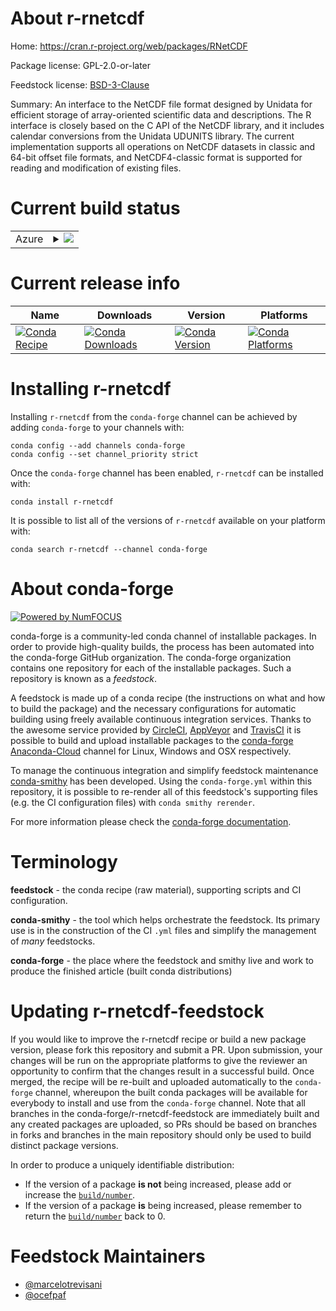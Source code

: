 About r-rnetcdf
===============

Home: https://cran.r-project.org/web/packages/RNetCDF

Package license: GPL-2.0-or-later

Feedstock license: [BSD-3-Clause](https://github.com/conda-forge/r-rnetcdf-feedstock/blob/master/LICENSE.txt)

Summary: An interface to the NetCDF file format designed by Unidata for efficient storage of array-oriented scientific data and descriptions. The R interface is closely based on the C API of the NetCDF library, and it includes calendar conversions from the Unidata UDUNITS library. The current implementation supports all operations on NetCDF datasets in classic and 64-bit offset file formats, and NetCDF4-classic format is supported for reading and modification of existing files.

Current build status
====================


<table>
    
  <tr>
    <td>Azure</td>
    <td>
      <details>
        <summary>
          <a href="https://dev.azure.com/conda-forge/feedstock-builds/_build/latest?definitionId=4987&branchName=master">
            <img src="https://dev.azure.com/conda-forge/feedstock-builds/_apis/build/status/r-rnetcdf-feedstock?branchName=master">
          </a>
        </summary>
        <table>
          <thead><tr><th>Variant</th><th>Status</th></tr></thead>
          <tbody><tr>
              <td>linux_64_r_base3.6</td>
              <td>
                <a href="https://dev.azure.com/conda-forge/feedstock-builds/_build/latest?definitionId=4987&branchName=master">
                  <img src="https://dev.azure.com/conda-forge/feedstock-builds/_apis/build/status/r-rnetcdf-feedstock?branchName=master&jobName=linux&configuration=linux_64_r_base3.6" alt="variant">
                </a>
              </td>
            </tr><tr>
              <td>linux_64_r_base4.0</td>
              <td>
                <a href="https://dev.azure.com/conda-forge/feedstock-builds/_build/latest?definitionId=4987&branchName=master">
                  <img src="https://dev.azure.com/conda-forge/feedstock-builds/_apis/build/status/r-rnetcdf-feedstock?branchName=master&jobName=linux&configuration=linux_64_r_base4.0" alt="variant">
                </a>
              </td>
            </tr><tr>
              <td>osx_64_r_base3.6</td>
              <td>
                <a href="https://dev.azure.com/conda-forge/feedstock-builds/_build/latest?definitionId=4987&branchName=master">
                  <img src="https://dev.azure.com/conda-forge/feedstock-builds/_apis/build/status/r-rnetcdf-feedstock?branchName=master&jobName=osx&configuration=osx_64_r_base3.6" alt="variant">
                </a>
              </td>
            </tr><tr>
              <td>osx_64_r_base4.0</td>
              <td>
                <a href="https://dev.azure.com/conda-forge/feedstock-builds/_build/latest?definitionId=4987&branchName=master">
                  <img src="https://dev.azure.com/conda-forge/feedstock-builds/_apis/build/status/r-rnetcdf-feedstock?branchName=master&jobName=osx&configuration=osx_64_r_base4.0" alt="variant">
                </a>
              </td>
            </tr><tr>
              <td>win_64_r_base3.6</td>
              <td>
                <a href="https://dev.azure.com/conda-forge/feedstock-builds/_build/latest?definitionId=4987&branchName=master">
                  <img src="https://dev.azure.com/conda-forge/feedstock-builds/_apis/build/status/r-rnetcdf-feedstock?branchName=master&jobName=win&configuration=win_64_r_base3.6" alt="variant">
                </a>
              </td>
            </tr><tr>
              <td>win_64_r_base4.0</td>
              <td>
                <a href="https://dev.azure.com/conda-forge/feedstock-builds/_build/latest?definitionId=4987&branchName=master">
                  <img src="https://dev.azure.com/conda-forge/feedstock-builds/_apis/build/status/r-rnetcdf-feedstock?branchName=master&jobName=win&configuration=win_64_r_base4.0" alt="variant">
                </a>
              </td>
            </tr>
          </tbody>
        </table>
      </details>
    </td>
  </tr>
</table>

Current release info
====================

| Name | Downloads | Version | Platforms |
| --- | --- | --- | --- |
| [![Conda Recipe](https://img.shields.io/badge/recipe-r--rnetcdf-green.svg)](https://anaconda.org/conda-forge/r-rnetcdf) | [![Conda Downloads](https://img.shields.io/conda/dn/conda-forge/r-rnetcdf.svg)](https://anaconda.org/conda-forge/r-rnetcdf) | [![Conda Version](https://img.shields.io/conda/vn/conda-forge/r-rnetcdf.svg)](https://anaconda.org/conda-forge/r-rnetcdf) | [![Conda Platforms](https://img.shields.io/conda/pn/conda-forge/r-rnetcdf.svg)](https://anaconda.org/conda-forge/r-rnetcdf) |

Installing r-rnetcdf
====================

Installing `r-rnetcdf` from the `conda-forge` channel can be achieved by adding `conda-forge` to your channels with:

```
conda config --add channels conda-forge
conda config --set channel_priority strict
```

Once the `conda-forge` channel has been enabled, `r-rnetcdf` can be installed with:

```
conda install r-rnetcdf
```

It is possible to list all of the versions of `r-rnetcdf` available on your platform with:

```
conda search r-rnetcdf --channel conda-forge
```


About conda-forge
=================

[![Powered by NumFOCUS](https://img.shields.io/badge/powered%20by-NumFOCUS-orange.svg?style=flat&colorA=E1523D&colorB=007D8A)](http://numfocus.org)

conda-forge is a community-led conda channel of installable packages.
In order to provide high-quality builds, the process has been automated into the
conda-forge GitHub organization. The conda-forge organization contains one repository
for each of the installable packages. Such a repository is known as a *feedstock*.

A feedstock is made up of a conda recipe (the instructions on what and how to build
the package) and the necessary configurations for automatic building using freely
available continuous integration services. Thanks to the awesome service provided by
[CircleCI](https://circleci.com/), [AppVeyor](https://www.appveyor.com/)
and [TravisCI](https://travis-ci.com/) it is possible to build and upload installable
packages to the [conda-forge](https://anaconda.org/conda-forge)
[Anaconda-Cloud](https://anaconda.org/) channel for Linux, Windows and OSX respectively.

To manage the continuous integration and simplify feedstock maintenance
[conda-smithy](https://github.com/conda-forge/conda-smithy) has been developed.
Using the ``conda-forge.yml`` within this repository, it is possible to re-render all of
this feedstock's supporting files (e.g. the CI configuration files) with ``conda smithy rerender``.

For more information please check the [conda-forge documentation](https://conda-forge.org/docs/).

Terminology
===========

**feedstock** - the conda recipe (raw material), supporting scripts and CI configuration.

**conda-smithy** - the tool which helps orchestrate the feedstock.
                   Its primary use is in the construction of the CI ``.yml`` files
                   and simplify the management of *many* feedstocks.

**conda-forge** - the place where the feedstock and smithy live and work to
                  produce the finished article (built conda distributions)


Updating r-rnetcdf-feedstock
============================

If you would like to improve the r-rnetcdf recipe or build a new
package version, please fork this repository and submit a PR. Upon submission,
your changes will be run on the appropriate platforms to give the reviewer an
opportunity to confirm that the changes result in a successful build. Once
merged, the recipe will be re-built and uploaded automatically to the
`conda-forge` channel, whereupon the built conda packages will be available for
everybody to install and use from the `conda-forge` channel.
Note that all branches in the conda-forge/r-rnetcdf-feedstock are
immediately built and any created packages are uploaded, so PRs should be based
on branches in forks and branches in the main repository should only be used to
build distinct package versions.

In order to produce a uniquely identifiable distribution:
 * If the version of a package **is not** being increased, please add or increase
   the [``build/number``](https://docs.conda.io/projects/conda-build/en/latest/resources/define-metadata.html#build-number-and-string).
 * If the version of a package **is** being increased, please remember to return
   the [``build/number``](https://docs.conda.io/projects/conda-build/en/latest/resources/define-metadata.html#build-number-and-string)
   back to 0.

Feedstock Maintainers
=====================

* [@marcelotrevisani](https://github.com/marcelotrevisani/)
* [@ocefpaf](https://github.com/ocefpaf/)

